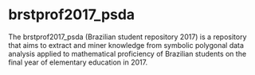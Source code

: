 # brstprof2017_psda
The brstprof2017_psda (Brazilian student repository 2017) is a repository that aims to extract and miner knowledge from symbolic polygonal data analysis applied to mathematical proficiency of Brazilian students on the final year of elementary education in 2017.
